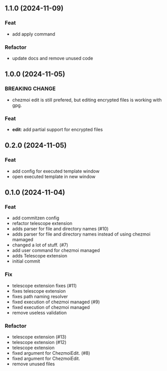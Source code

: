 ## 1.1.0 (2024-11-09)

### Feat

- add apply command

### Refactor

- update docs and remove unused code

## 1.0.0 (2024-11-05)

### BREAKING CHANGE

- chezmoi edit is still prefered, but editing encrypted files is working with gpg.

### Feat

- **edit**: add partial support for encrypted files

## 0.2.0 (2024-11-05)

### Feat

- add config for executed template window
- open executed template in new window

## 0.1.0 (2024-11-04)

### Feat

- add commitzen config
- refactor telescope extension
- adds parser for file and directory names (#10)
- adds parser for file and directory names instead of using chezmoi mamaged
- changed a lot of stuff. (#7)
- add user command for chezmoi managed
- adds Telescope extension
- initial commit

### Fix

- telescope extension fixes (#11)
- fixes telescope extension
- fixes path naming resolver
- fixed execution of chezmoi managed (#9)
- fixed execution of chezmoi managed
- remove useless validation

### Refactor

- telescope extension (#13)
- telescope extension (#12)
- telescope extension
- fixed argument for ChezmoiEdit. (#8)
- fixed argument for ChezmoiEdit.
- remove unused files
